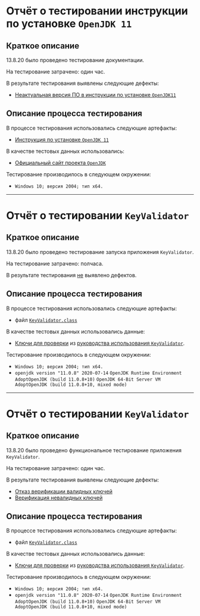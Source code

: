 # Отчёт о тестировании инструкции по установке `OpenJDK 11`

## Краткое описание

13.8.20 было проведено тестирование документации.

На тестирование затрачено: один час.

В результате тестирования выявлены следующие дефекты:
* [Неактуальная версия ПО в инструкции по установке `OpenJDK11`](https://github.com/Cliffart44/hw1.1_KeyValidator/issues/1)

## Описание процесса тестирования

В процессе тестирования использовались следующие артефакты:
* [Инструкция по установке `OpenJDK 11`](https://github.com/netology-code/javaqa-homeworks/blob/master/intro/openjdk11-manual.md)


В качестве тестовых данных использовались:
* [Официальный сайт проекта `OpenJDK`](https://adoptopenjdk.net/)

Тестирование производилось в следующем окружении:
* `Windows 10; версия 2004; тип x64.`
_______________________________________________________________

# Отчёт о тестировании `KeyValidator`

## Краткое описание

13.8.20 было проведено тестирование запуска приложения `KeyValidator`.

На тестирование затрачено: полчаса.

В результате тестирования [не](https://st3.depositphotos.com/3969727/18463/v/450/depositphotos_184636702-stock-illustration-word-woohoo-splash-paint-letters.jpg) выявлено дефектов.

## Описание процесса тестирования

В процессе тестирования использовались следующие артефакты:
* файл [`KeyValidator.class`](https://github.com/netology-code/javaqa-homeworks/raw/master/intro/artifacts/KeyValidator.class)

В качестве тестовых данных использовались данные:
* [Ключи для проверки](https://raw.githubusercontent.com/Cliffart44/hw1.1_KeyValidator/master/keys2test.txt) из [руководства использования `KeyValidator`](https://github.com/netology-code/javaqa-homeworks/blob/master/intro/user-manual.md#%D0%BA%D0%BB%D1%8E%D1%87%D0%B8-%D0%B4%D0%BB%D1%8F-%D0%BF%D1%80%D0%BE%D0%B2%D0%B5%D1%80%D0%BA%D0%B8).

Тестирование производилось в следующем окружении:
* `Windows 10; версия 2004; тип x64.`
* `openjdk version "11.0.8" 2020-07-14`
`OpenJDK Runtime Environment AdoptOpenJDK (build 11.0.8+10)`
`OpenJDK 64-Bit Server VM AdoptOpenJDK (build 11.0.8+10, mixed mode)`
_______________________________________________________________

# Отчёт о тестировании `KeyValidator`

## Краткое описание

13.8.20 было проведено функциональное тестирование приложения `KeyValidator`.

На тестирование затрачено: один час.

В результате тестирования выявлены следующие дефекты:
* [Отказ верификации валидных ключей]()
* [Верификация невалидных ключей]()

## Описание процесса тестирования

В процессе тестирования использовались следующие артефакты:
* файл [`KeyValidator.class`](https://github.com/netology-code/javaqa-homeworks/raw/master/intro/artifacts/KeyValidator.class)

В качестве тестовых данных использовались данные:
* [Ключи для проверки](https://github.com/netology-code/javaqa-homeworks/blob/master/intro/user-manual.md#%D0%BA%D0%BB%D1%8E%D1%87%D0%B8-%D0%B4%D0%BB%D1%8F-%D0%BF%D1%80%D0%BE%D0%B2%D0%B5%D1%80%D0%BA%D0%B8) из [руководства использования `KeyValidator`](https://github.com/netology-code/javaqa-homeworks/blob/master/intro/user-manual.md#%D1%80%D1%83%D0%BA%D0%BE%D0%B2%D0%BE%D0%B4%D1%81%D1%82%D0%B2%D0%BE-%D0%B8%D1%81%D0%BF%D0%BE%D0%BB%D1%8C%D0%B7%D0%BE%D0%B2%D0%B0%D0%BD%D0%B8%D1%8F-keyvalidator).

Тестирование производилось в следующем окружении:
* `Windows 10; версия 2004; тип x64.`
* `openjdk version "11.0.8" 2020-07-14`
`OpenJDK Runtime Environment AdoptOpenJDK (build 11.0.8+10)`
`OpenJDK 64-Bit Server VM AdoptOpenJDK (build 11.0.8+10, mixed mode)`
